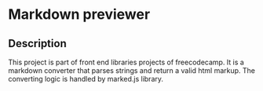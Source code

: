 # Markdown previewer

## Description

This project is part of front end libraries projects of freecodecamp. It is a markdown converter that parses strings and return a valid html markup. The converting logic is handled by marked.js library.